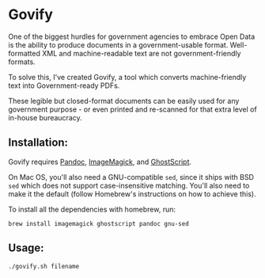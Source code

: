 # Govify

One of the biggest hurdles for government agencies to embrace Open Data is the ability to produce documents in a government-usable format. Well-formatted XML and machine-readable text are not government-friendly formats.

To solve this, I've created Govify, a tool which converts machine-friendly text into Government-ready PDFs.

These legible but closed-format documents can be easily used for any government purpose - or even printed and re-scanned for that extra level of in-house bureaucracy.

## Installation:

Govify requires [Pandoc](https://pandoc.org/), [ImageMagick](http://www.imagemagick.org/), and [GhostScript](http://www.ghostscript.com/).

On Mac OS, you'll also need a GNU-compatible `sed`, since it ships with BSD `sed` which does not support case-insensitive matching. You'll also need to make it the default (follow Homebrew's instructions on how to achieve this).

To install all the dependencies with homebrew, run:

`brew install imagemagick ghostscript pandoc gnu-sed`

## Usage:

`./govify.sh filename`



